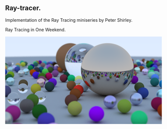 ## Ray-tracer.

Implementation of the Ray Tracing miniseries by Peter Shirley.

Ray Tracing in One Weekend.

![RaytracingInOneWeekend](https://raw.githubusercontent.com/Tambora/laughing-telegram/master/download.png)
